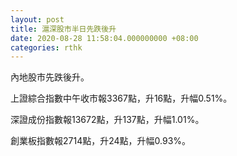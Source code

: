 ```yaml
---
layout: post
title: 滬深股市半日先跌後升
date: 2020-08-28 11:58:04.000000000 +08:00
categories: rthk
---
```


內地股市先跌後升。

上證綜合指數中午收市報3367點，升16點，升幅0.51%。

深證成份指數報13672點，升137點，升幅1.01%。

創業板指數報2714點，升24點，升幅0.93%。
